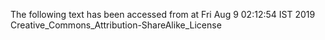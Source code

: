 The following text has been accessed from at Fri Aug 9 02:12:54 IST 2019
Creative_Commons_Attribution-ShareAlike_License
